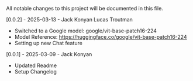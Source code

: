 All notable changes to this project will be documented in this file.

[0.0.2] - 2025-03-13 - Jack Konyan Lucas Troutman
- Switched to a Google model: google/vit-base-patch16-224
- Model Reference: https://huggingface.co/google/vit-base-patch16-224
- Setting up new Chat feature

[0.0.1] - 2025-03-09 - Jack Konyan

- Updated Readme
- Setup Changelog


